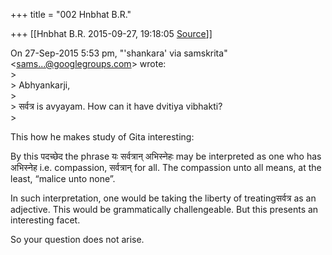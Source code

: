 +++
title = "002 Hnbhat B.R."

+++
[[Hnbhat B.R.	2015-09-27, 19:18:05 [Source](https://groups.google.com/g/samskrita/c/zWs5Ucc0gT8)]]



  
On 27-Sep-2015 5:53 pm, "'shankara' via samskrita" \<[sams...@googlegroups.com]()\> wrote:  
\>  
\> Abhyankarji,  
\>  
\> सर्वत्र is avyayam. How can it have dvitiya vibhakti?  
\>   
  

This how he makes study of Gita interesting:

By this पदच्छेद the phrase यः सर्वत्रान् अभिस्नेहः may be interpreted as one who has अभिस्नेह i.e. compassion, सर्वत्रान् for all. The compassion unto all means, at the least, “malice unto none”.

In such interpretation, one would be taking the liberty of treatingसर्वत्र as an adjective. This would be grammatically challengeable. But this presents an interesting facet.

So your question does not arise.

